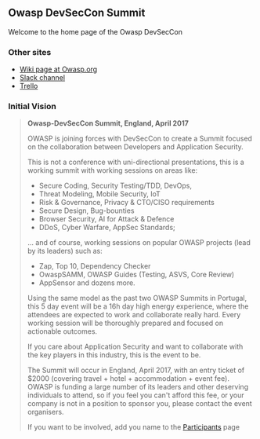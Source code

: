 ## Owasp DevSecCon Summit

Welcome to the home page of the Owasp DevSecCon

### Other sites

* [Wiki page at Owasp.org](https://www.owasp.org/index.php?title=Owasp-DevSecCon-Summit)
* [Slack channel](https://owasp.slack.com/archives/owasp-dsc-summit)
* [Trello](https://trello.com/owaspdevsecconsummit2017)

### Initial Vision

> **Owasp-DevSecCon Summit, England, April 2017**
>
> OWASP is joining forces with DevSecCon to create a Summit focused on the collaboration between
Developers and Application Security.
>
> This is not a conference with uni-directional presentations, this is a working summit with working sessions on areas like:
> * Secure Coding, Security Testing/TDD, DevOps,
> * Threat Modeling, Mobile Security, IoT
> * Risk & Governance, Privacy & CTO/CISO requirements
> * Secure Design, Bug-bounties
> * Browser Security, AI for Attack & Defence
> * DDoS, Cyber Warfare, AppSec Standards;
>
>... and of course, working sessions on popular OWASP projects (lead by its leaders) such as:
> * Zap, Top 10, Dependency Checker
> * OwaspSAMM, OWASP Guides (Testing, ASVS, Core Review)
> * AppSensor and dozens more.
>
> Using the same model as the past two OWASP Summits in Portugal, this 5 day event will be a 16h day high energy experience, where the attendees are expected to work and collaborate really hard. Every working session will be thoroughly prepared and focused on actionable outcomes.
>
> If you care about Application Security and want to collaborate with the key players in this industry, this is the event to be.
>
> The Summit will occur in England, April 2017, with an entry ticket of $2000 (covering travel + hotel + accommodation + event fee). OWASP is funding a large number of its leaders and other deserving individuals to attend, so if you feel you can't afford this fee, or your company is not in a position to sponsor you, please contact the event organisers.
>
> If you want to be involved, add you name to the [Participants](Participants) page
